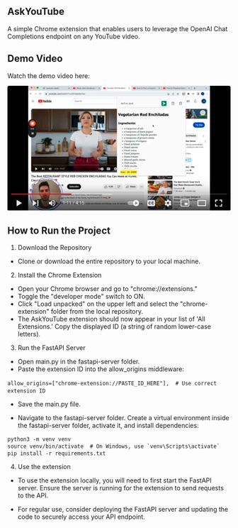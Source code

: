 ## AskYouTube
A simple Chrome extension that enables users to leverage the OpenAI Chat Completions endpoint on any YouTube video.

## Demo Video
Watch the demo video here:

[![AskYouTube demo](/demo%20screenhot.png 'AskYouTube demo')](https://youtu.be/M1zq9NKIcbw?t=54)

## How to Run the Project

1. Download the Repository
- Clone or download the entire repository to your local machine.

2. Install the Chrome Extension
- Open your Chrome browser and go to "chrome://extensions."
- Toggle the "developer mode" switch to ON.
- Click "Load unpacked" on the upper left and select the "chrome-extension" folder from the local repository.
- The AskYouTube extension should now appear in your list of 'All Extensions.' Copy the displayed ID (a string of random lower-case letters).

3. Run the FastAPI Server
- Open main.py in the fastapi-server folder.
- Paste the extension ID into the allow_origins middleware:

```allow_origins=["chrome-extension://PASTE_ID_HERE"],  # Use correct extension ID```

- Save the main.py file.

- Navigate to the fastapi-server folder. Create a virtual environment inside the fastapi-server folder, activate it, and install dependencies:
```
python3 -m venv venv
source venv/bin/activate  # On Windows, use `venv\Scripts\activate`
pip install -r requirements.txt
```

4. Use the extension
- To use the extension locally, you will need to first start the FastAPI server. Ensure the server is running for the extension to send requests to the API.

- For regular use, consider deploying the FastAPI server and updating the code to securely access your API endpoint.


